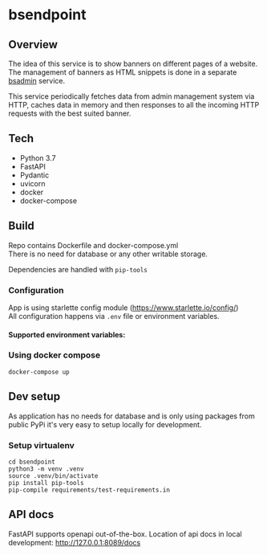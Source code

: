 # bsendpoint

## Overview

The idea of this service is to show banners on different pages of a website.
The management of banners as HTML snippets is done in a separate 
[bsadmin](https://github.com/abramovd/bsadmin) service.

This service periodically fetches data from admin management system via HTTP,
caches data in memory and then responses to all the incoming HTTP requests with
the best suited banner. 


## Tech

- Python 3.7
- FastAPI
- Pydantic
- uvicorn
- docker
- docker-compose

## Build

Repo contains Dockerfile and docker-compose.yml  
There is no need for database or any other writable storage.

Dependencies are handled with `pip-tools`

### Configuration

App is using starlette config module (https://www.starlette.io/config/)  
All configuration happens via `.env` file or environment variables.

#### Supported environment variables:


### Using docker compose
```
docker-compose up
```

## Dev setup

As application has no needs for database and is only using packages from public PyPi it's very easy to setup locally for development.

### Setup virtualenv
```
cd bsendpoint
python3 -m venv .venv
source .venv/bin/activate
pip install pip-tools
pip-compile requirements/test-requirements.in
```

## API docs

FastAPI supports openapi out-of-the-box.
Location of api docs in local development: http://127.0.0.1:8089/docs
